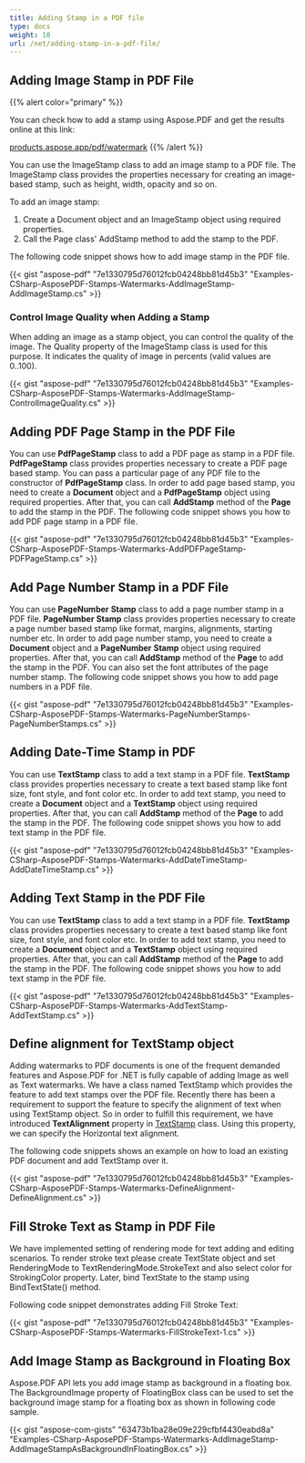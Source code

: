 ```yaml
---
title: Adding Stamp in a PDF file
type: docs
weight: 10
url: /net/adding-stamp-in-a-pdf-file/
---
```


## **Adding Image Stamp in PDF File**
{{% alert color="primary" %}}

You can check how to add a stamp using Aspose.PDF and get the results online at this link:

[products.aspose.app/pdf/watermark](https://products.aspose.app/pdf/watermark) {{% /alert %}}

You can use the ImageStamp class to add an image stamp to a PDF file. The ImageStamp class provides the properties necessary for creating an image-based stamp, such as height, width, opacity and so on.

To add an image stamp:

1. Create a Document object and an ImageStamp object using required properties.
1. Call the Page class' AddStamp method to add the stamp to the PDF.

The following code snippet shows how to add image stamp in the PDF file.

{{< gist "aspose-pdf" "7e1330795d76012fcb04248bb81d45b3" "Examples-CSharp-AsposePDF-Stamps-Watermarks-AddImageStamp-AddImageStamp.cs" >}}
### **Control Image Quality when Adding a Stamp**
When adding an image as a stamp object, you can control the quality of the image. The Quality property of the ImageStamp class is used for this purpose. It indicates the quality of image in percents (valid values are 0..100).

{{< gist "aspose-pdf" "7e1330795d76012fcb04248bb81d45b3" "Examples-CSharp-AsposePDF-Stamps-Watermarks-AddImageStamp-ControlImageQuality.cs" >}}
## **Adding PDF Page Stamp in the PDF File**
You can use **PdfPageStamp** class to add a PDF page as stamp in a PDF file. **PdfPageStamp** class provides properties necessary to create a PDF page based stamp. You can pass a particular page of any PDF file to the constructor of **PdfPageStamp** class. In order to add page based stamp, you need to create a **Document** object and a **PdfPageStamp** object using required properties. After that, you can call **AddStamp** method of the **Page** to add the stamp in the PDF. The following code snippet shows you how to add PDF page stamp in a PDF file.

{{< gist "aspose-pdf" "7e1330795d76012fcb04248bb81d45b3" "Examples-CSharp-AsposePDF-Stamps-Watermarks-AddPDFPageStamp-PDFPageStamp.cs" >}}
## **Add Page Number Stamp in a PDF File**
You can use **PageNumber** **Stamp** class to add a page number stamp in a PDF file. **PageNumber** **Stamp** class provides properties necessary to create a page number based stamp like format, margins, alignments, starting number etc. In order to add page number stamp, you need to create a **Document** object and a **PageNumber** **Stamp** object using required properties. After that, you can call **AddStamp** method of the **Page** to add the stamp in the PDF. You can also set the font attributes of the page number stamp. The following code snippet shows you how to add page numbers in a PDF file.

{{< gist "aspose-pdf" "7e1330795d76012fcb04248bb81d45b3" "Examples-CSharp-AsposePDF-Stamps-Watermarks-PageNumberStamps-PageNumberStamps.cs" >}}
## **Adding Date-Time Stamp in PDF**
You can use **TextStamp** class to add a text stamp in a PDF file. **TextStamp** class provides properties necessary to create a text based stamp like font size, font style, and font color etc. In order to add text stamp, you need to create a **Document** object and a **TextStamp** object using required properties. After that, you can call **AddStamp** method of the **Page** to add the stamp in the PDF.
The following code snippet shows you how to add text stamp in the PDF file.

{{< gist "aspose-pdf" "7e1330795d76012fcb04248bb81d45b3" "Examples-CSharp-AsposePDF-Stamps-Watermarks-AddDateTimeStamp-AddDateTimeStamp.cs" >}}
## **Adding Text Stamp in the PDF File**
You can use **TextStamp** class to add a text stamp in a PDF file. **TextStamp** class provides properties necessary to create a text based stamp like font size, font style, and font color etc. In order to add text stamp, you need to create a **Document** object and a **TextStamp** object using required properties. After that, you can call **AddStamp** method of the **Page** to add the stamp in the PDF.
The following code snippet shows you how to add text stamp in the PDF file.

{{< gist "aspose-pdf" "7e1330795d76012fcb04248bb81d45b3" "Examples-CSharp-AsposePDF-Stamps-Watermarks-AddTextStamp-AddTextStamp.cs" >}}
## **Define alignment for TextStamp object**
Adding watermarks to PDF documents is one of the frequent demanded features and Aspose.PDF for .NET is fully capable of adding Image as well as Text watermarks. We have a class named TextStamp which provides the feature to add text stamps over the PDF file. Recently there has been a requirement to support the feature to specify the alignment of text when using TextStamp object. So in order to fulfill this requirement, we have introduced **TextAlignment** property in [TextStamp](https://apireference.aspose.com/pdf/net/aspose.pdf/textstamp) class. Using this property, we can specify the Horizontal text alignment.

The following code snippets shows an example on how to load an existing PDF document and add TextStamp over it.

{{< gist "aspose-pdf" "7e1330795d76012fcb04248bb81d45b3" "Examples-CSharp-AsposePDF-Stamps-Watermarks-DefineAlignment-DefineAlignment.cs" >}}
## **Fill Stroke Text as Stamp in PDF File**
We have implemented setting of rendering mode for text adding and editing scenarios. To render stroke text please create TextState object and set RenderingMode to TextRenderingMode.StrokeText and also select color for StrokingColor property. Later, bind TextState to the stamp using BindTextState() method.

Following code snippet demonstrates adding Fill Stroke Text:

{{< gist "aspose-pdf" "7e1330795d76012fcb04248bb81d45b3" "Examples-CSharp-AsposePDF-Stamps-Watermarks-FillStrokeText-1.cs" >}}
## **Add Image Stamp as Background in Floating Box**
Aspose.PDF API lets you add image stamp as background in a floating box. The BackgroundImage property of FloatingBox class can be used to set the background image stamp for a floating box as shown in following code sample.

{{< gist "aspose-com-gists" "63473b1ba28e09e229cfbf4430eabd8a" "Examples-CSharp-AsposePDF-Stamps-Watermarks-AddImageStamp-AddImageStampAsBackgroundInFloatingBox.cs" >}}
